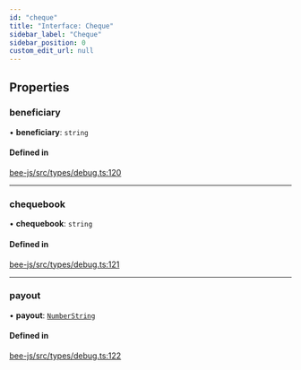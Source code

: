 ```yaml
---
id: "cheque"
title: "Interface: Cheque"
sidebar_label: "Cheque"
sidebar_position: 0
custom_edit_url: null
---
```


## Properties

### beneficiary

• **beneficiary**: `string`

#### Defined in

[bee-js/src/types/debug.ts:120](https://github.com/ethersphere/bee-js/blob/ae6a776/src/types/debug.ts#L120)

___

### chequebook

• **chequebook**: `string`

#### Defined in

[bee-js/src/types/debug.ts:121](https://github.com/ethersphere/bee-js/blob/ae6a776/src/types/debug.ts#L121)

___

### payout

• **payout**: [`NumberString`](../types/numberstring.md)

#### Defined in

[bee-js/src/types/debug.ts:122](https://github.com/ethersphere/bee-js/blob/ae6a776/src/types/debug.ts#L122)
